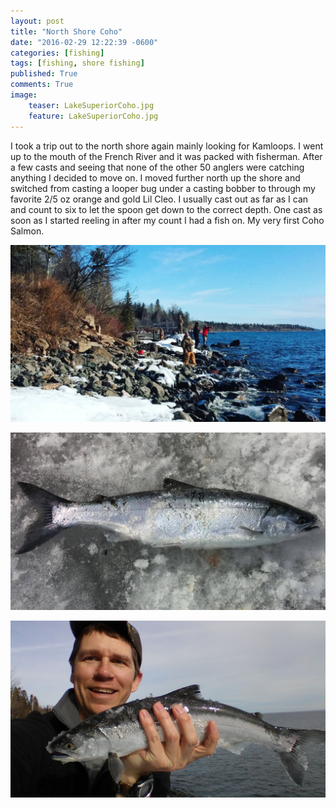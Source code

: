 ```yaml
---
layout: post
title: "North Shore Coho"
date: "2016-02-29 12:22:39 -0600"
categories: [fishing]
tags: [fishing, shore fishing]
published: True
comments: True
image:
    teaser: LakeSuperiorCoho.jpg
    feature: LakeSuperiorCoho.jpg
---
```


I took a trip out to the north shore again mainly looking for Kamloops. I went up to the mouth of the French River and it was packed with fisherman. After a few casts and seeing that none of the other 50 anglers were catching anything I decided to move on. I moved further north up the shore and switched from casting a looper bug under a casting bobber to through my favorite 2/5 oz orange and gold Lil Cleo. I usually cast out as far as I can and count to six to let the spoon get down to the correct depth. One cast as soon as I started reeling in after my count I had a fish on. My very first Coho Salmon.

![Fishing at the French River Mouth](/images/FrenchRiverFishing.jpg)

![Coho Salmon](/images/LakeSuperiorCohoSalmon.jpg)

![Lake Superior Coho](/images/LakeSuperiorCoho.jpg)